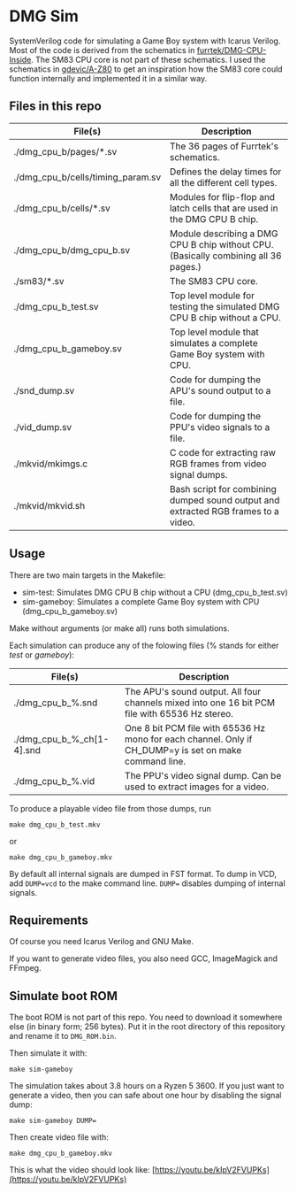 DMG Sim
=======

SystemVerilog code for simulating a Game Boy system with Icarus Verilog.
Most of the code is derived from the schematics in
[furrtek/DMG-CPU-Inside](https://github.com/furrtek/DMG-CPU-Inside).
The SM83 CPU core is not part of these schematics. I used the schematics in
[gdevic/A-Z80](https://github.com/gdevic/A-Z80) to get an inspiration how the
SM83 core could function internally and implemented it in a similar way.


Files in this repo
------------------

| File(s)                           | Description                                                                         |
| --------------------------------- | ----------------------------------------------------------------------------------- |
| ./dmg_cpu_b/pages/*.sv            | The 36 pages of Furrtek's schematics.                                               |
| ./dmg_cpu_b/cells/timing_param.sv | Defines the delay times for all the different cell types.                           |
| ./dmg_cpu_b/cells/*.sv            | Modules for flip-flop and latch cells that are used in the DMG CPU B chip.          |
| ./dmg_cpu_b/dmg_cpu_b.sv          | Module describing a DMG CPU B chip without CPU. (Basically combining all 36 pages.) |
| ./sm83/*.sv                       | The SM83 CPU core.                                                                  |
| ./dmg_cpu_b_test.sv               | Top level module for testing the simulated DMG CPU B chip without a CPU.            |
| ./dmg_cpu_b_gameboy.sv            | Top level module that simulates a complete Game Boy system with CPU.                |
| ./snd_dump.sv                     | Code for dumping the APU's sound output to a file.                                  |
| ./vid_dump.sv                     | Code for dumping the PPU's video signals to a file.                                 |
| ./mkvid/mkimgs.c                  | C code for extracting raw RGB frames from video signal dumps.                       |
| ./mkvid/mkvid.sh                  | Bash script for combining dumped sound output and extracted RGB frames to a video.  |


Usage
-----

There are two main targets in the Makefile:

 * sim-test: Simulates DMG CPU B chip without a CPU (dmg_cpu_b_test.sv)
 * sim-gameboy: Simulates a complete Game Boy system with CPU (dmg_cpu_b_gameboy.sv)

Make without arguments (or make all) runs both simulations.

Each simulation can produce any of the folowing files (% stands for either *test* or *gameboy*):

| File(s)                   | Description                                                                                            |
| ------------------------- | ------------------------------------------------------------------------------------------------------ |
| ./dmg_cpu_b_%.snd         | The APU's sound output. All four channels mixed into one 16 bit PCM file with 65536 Hz stereo.         |
| ./dmg_cpu_b_%_ch[1-4].snd | One 8 bit PCM file with 65536 Hz mono for each channel. Only if CH_DUMP=y is set on make command line. |
| ./dmg_cpu_b_%.vid         | The PPU's video signal dump. Can be used to extract images for a video.                                |

To produce a playable video file from those dumps, run
```
make dmg_cpu_b_test.mkv
```
or
```
make dmg_cpu_b_gameboy.mkv
```

By default all internal signals are dumped in FST format. To dump in VCD, add `DUMP=vcd` to the make command line. `DUMP=`
disables dumping of internal signals.


Requirements
------------

Of course you need Icarus Verilog and GNU Make.

If you want to generate video files, you also need GCC, ImageMagick and FFmpeg.


Simulate boot ROM
-----------------

The boot ROM is not part of this repo. You need to download it somewhere else (in binary form; 256 bytes).
Put it in the root directory of this repository and rename it to `DMG_ROM.bin`.

Then simulate it with:
```
make sim-gameboy
```

The simulation takes about 3.8 hours on a Ryzen 5 3600. If you just want to generate a video, then you can safe
about one hour by disabling the signal dump:
```
make sim-gameboy DUMP=
```

Then create video file with:
```
make dmg_cpu_b_gameboy.mkv
```

This is what the video should look like: [https://youtu.be/kIpV2FVUPKs](https://youtu.be/kIpV2FVUPKs)

